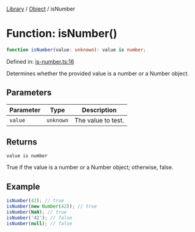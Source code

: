 <!-- markdownlint-disable -->
<!-- cspell: disable -->
[Library](../index.md) / [Object](./index.md) / isNumber

# Function: isNumber()

```ts
function isNumber(value: unknown): value is number;
```

Defined in: [is-number.ts:16](https://github.com/technobuddha/library/blob/main/src/is-number.ts#L16)

Determines whether the provided value is a number or a Number object.

## Parameters

| Parameter | Type | Description |
| ------ | ------ | ------ |
| `value` | `unknown` | The value to test. |

## Returns

`value is number`

True if the value is a number or a Number object; otherwise, false.

## Example

```typescript
isNumber(42); // true
isNumber(new Number(42)); // true
isNumber(NaN); // true
isNumber('42'); // false
isNumber(null); // false
```

